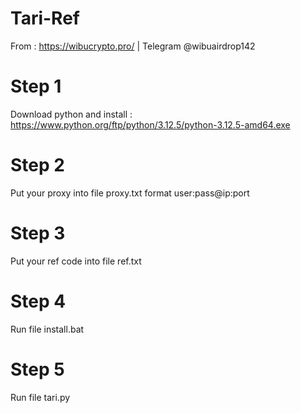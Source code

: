 # Tari-Ref
From : https://wibucrypto.pro/ | Telegram @wibuairdrop142

# Step 1
Download python and install : https://www.python.org/ftp/python/3.12.5/python-3.12.5-amd64.exe

# Step 2
Put your proxy into file proxy.txt format user:pass@ip:port

# Step 3
Put your ref code into file ref.txt

# Step 4
Run file install.bat

# Step 5
Run file tari.py
